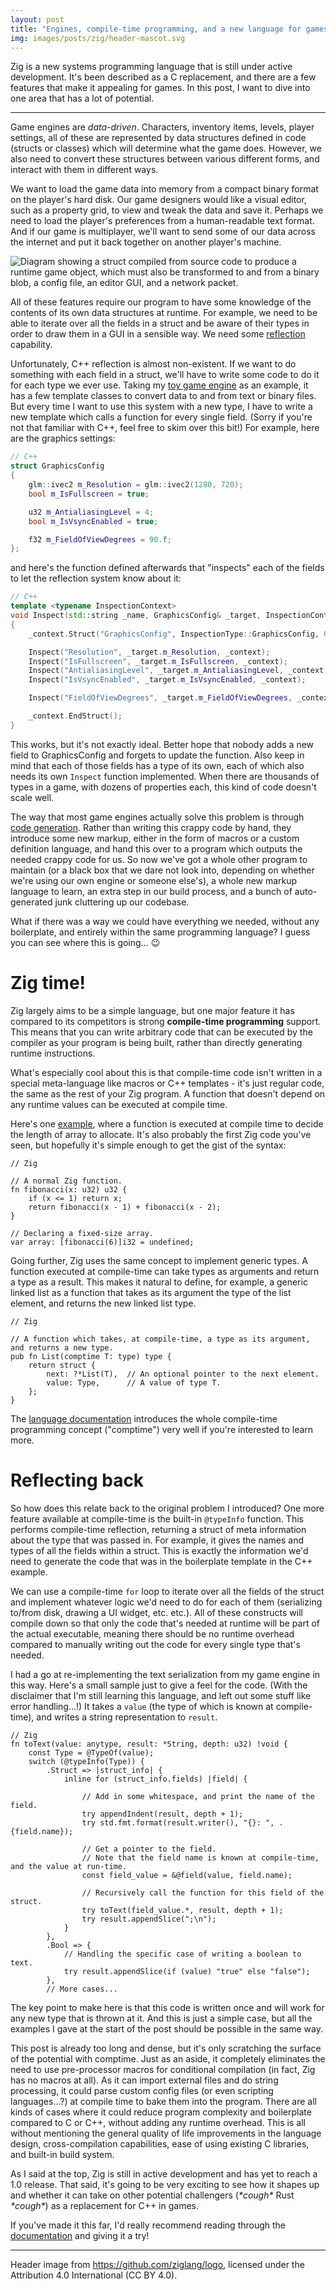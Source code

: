 ```yaml
---
layout: post
title: "Engines, compile-time programming, and a new language for games?"
img: images/posts/zig/header-mascot.svg
---
```


Zig is a new systems programming language that is still under active development. It's been described as a C replacement, and there are a few features that make it appealing for games. In this post, I want to dive into one area that has a lot of potential.

---

Game engines are *data-driven*. Characters, inventory items, levels, player settings, all of these are represented by data structures defined in code (structs or classes) which will determine what the game does. However, we also need to convert these structures between various different forms, and interact with them in different ways.

We want to load the game data into memory from a compact binary format on the player's hard disk. Our game designers would like a visual editor, such as a property grid, to view and tweak the data and save it. Perhaps we need to load the player's preferences from a human-readable text format. And if our game is multiplayer, we'll want to send some of our data across the internet and put it back together on another player's machine.

![Diagram showing a struct compiled from source code to produce a runtime game object, which must also be transformed to and from a binary blob, a config file, an editor GUI, and a network packet.](/images/posts/zig/reflection-examples.svg)

All of these features require our program to have some knowledge of the contents of its own data structures at runtime. For example, we need to be able to iterate over all the fields in a struct and be aware of their types in order to draw them in a GUI in a sensible way. We need some [reflection](https://en.wikipedia.org/wiki/Reflective_programming) capability.

Unfortunately, C++ reflection is almost non-existent. If we want to do something with each field in a struct, we'll have to write some code to do it for each type we ever use. Taking my [toy game engine](/projects/code/freeplanet) as an example, it has a few template classes to convert data to and from text or binary files. But every time I want to use this system with a new type, I have to write a new template which calls a function for every single field. (Sorry if you're not that familiar with C++, feel free to skim over this bit!) For example, here are the graphics settings:

```C++
// C++
struct GraphicsConfig
{
    glm::ivec2 m_Resolution = glm::ivec2(1280, 720);
    bool m_IsFullscreen = true;

    u32 m_AntialiasingLevel = 4;
    bool m_IsVsyncEnabled = true;

    f32 m_FieldOfViewDegrees = 90.f;
};
```

and here's the function defined afterwards that "inspects" each of the fields to let the reflection system know about it:

```C++
// C++
template <typename InspectionContext>
void Inspect(std::string _name, GraphicsConfig& _target, InspectionContext& _context)
{
    _context.Struct("GraphicsConfig", InspectionType::GraphicsConfig, 0);

    Inspect("Resolution", _target.m_Resolution, _context);
    Inspect("IsFullscreen", _target.m_IsFullscreen, _context);
    Inspect("AntialiasingLevel", _target.m_AntialiasingLevel, _context);
    Inspect("IsVsyncEnabled", _target.m_IsVsyncEnabled, _context);

    Inspect("FieldOfViewDegrees", _target.m_FieldOfViewDegrees, _context);

    _context.EndStruct();
}
```

This works, but it's not exactly ideal. Better hope that nobody adds a new field to GraphicsConfig and forgets to update the function. Also keep in mind that each of those fields has a type of its own, each of which also needs its own `Inspect` function implemented. When there are thousands of types in a game, with dozens of properties each, this kind of code doesn't scale well.

The way that most game engines actually solve this problem is through [code generation](https://www.unrealengine.com/en-US/blog/unreal-property-system-reflection). Rather than writing this crappy code by hand, they introduce some new markup, either in the form of macros or a custom definition language, and hand this over to a program which outputs the needed crappy code for us. So now we've got a whole other program to maintain (or a black box that we dare not look into, depending on whether we're using our own engine or someone else's), a whole new markup language to learn, an extra step in our build process, and a bunch of auto-generated junk cluttering up our codebase.

What if there was a way we could have everything we needed, without any boilerplate, and entirely within the same programming language? I guess you can see where this is going... 😉

# Zig time!

Zig largely aims to be a simple language, but one major feature it has compared to its competitors is strong **compile-time programming** support. This means that you can write arbitrary code that can be executed by the compiler as your program is being built, rather than directly generating runtime instructions.

What's especially cool about this is that compile-time code isn't written in a special meta-language like macros or C++ templates - it's just regular code, the same as the rest of your Zig program. A function that doesn't depend on any runtime values can be executed at compile time.

Here's one [example](https://ziglang.org/learn/overview/#compile-time-reflection-and-compile-time-code-execution), where a function is executed at compile time to decide the length of array to allocate. It's also probably the first Zig code you've seen, but hopefully it's simple enough to get the gist of the syntax:
```Zig
// Zig

// A normal Zig function.
fn fibonacci(x: u32) u32 {
    if (x <= 1) return x;
    return fibonacci(x - 1) + fibonacci(x - 2);
}

// Declaring a fixed-size array.
var array: [fibonacci(6)]i32 = undefined;
```

Going further, Zig uses the same concept to implement generic types. A function executed at compile-time can take types as arguments and return a type as a result. This makes it natural to define, for example, a generic linked list as a function that takes as its argument the type of the list element, and returns the new linked list type.
```Zig
// Zig

// A function which takes, at compile-time, a type as its argument, and returns a new type.
pub fn List(comptime T: type) type {
    return struct {
        next: ?*List(T),  // An optional pointer to the next element.
        value: Type,      // A value of type T.
    };
}
```

The [language documentation](https://ziglang.org/documentation/master/#comptime) introduces the whole compile-time programming concept ("comptime") very well if you're interested to learn more.

# Reflecting back

So how does this relate back to the original problem I introduced? One more feature available at compile-time is the built-in `@typeInfo` function. This performs compile-time reflection, returning a struct of meta information about the type that was passed in. For example, it gives the names and types of all the fields within a struct. This is exactly the information we'd need to generate the code that was in the boilerplate template in the C++ example. 

We can use a compile-time `for` loop to iterate over all the fields of the struct and implement whatever logic we'd need to do for each of them (serializing to/from disk, drawing a UI widget, etc. etc.). All of these constructs will compile down so that only the code that's needed at runtime will be part of the actual executable, meaning there should be no runtime overhead compared to manually writing out the code for every single type that's needed.

I had a go at re-implementing the text serialization from my game engine in this way. Here's a small sample just to give a feel for the code. (With the disclaimer that I'm still learning this language, and left out some stuff like error handling...!) It takes a `value` (the type of which is known at compile-time), and writes a string representation to `result`.
```Zig
// Zig
fn toText(value: anytype, result: *String, depth: u32) !void {
    const Type = @TypeOf(value);
    switch (@typeInfo(Type)) {
        .Struct => |struct_info| {
            inline for (struct_info.fields) |field| {
            
                // Add in some whitespace, and print the name of the field.
                try appendIndent(result, depth + 1);
                try std.fmt.format(result.writer(), "{}: ", .{field.name});
                
                // Get a pointer to the field. 
                // Note that the field name is known at compile-time, and the value at run-time.
                const field_value = &@field(value, field.name);
                
                // Recursively call the function for this field of the struct.
                try toText(field_value.*, result, depth + 1);
                try result.appendSlice(";\n");
            }
        },
        .Bool => {
            // Handling the specific case of writing a boolean to text.
            try result.appendSlice(if (value) "true" else "false");
        },
        // More cases...
```
The key point to make here is that this code is written once and will work for any new type that is thrown at it. And this is just a simple case, but all the examples I gave at the start of the post should be possible in the same way.

This post is already too long and dense, but it's only scratching the surface of the potential with comptime. Just as an aside, it completely eliminates the need to use pre-processor macros for conditional compilation (in fact, Zig has no macros at all). As it can import external files and do string processing, it could parse custom config files (or even scripting languages...?) at compile time to bake them into the program. There are all kinds of cases where it could reduce program complexity and boilerplate compared to C or C++, without adding any runtime overhead. This is all without mentioning the general quality of life improvements in the language design, cross-compilation capabilities, ease of using existing C libraries, and built-in build system.

As I said at the top, Zig is still in active development and has yet to reach a 1.0 release. That said, it's going to be very exciting to see how it shapes up and whether it can take on other potential challengers (*\*cough\** Rust *\*cough\**) as a replacement for C++ in games.

If you've made it this far, I'd really recommend reading through the [documentation](https://ziglang.org/documentation/master/) and giving it a try!

---

Header image from <https://github.com/ziglang/logo>, licensed under the Attribution 4.0 International (CC BY 4.0).
